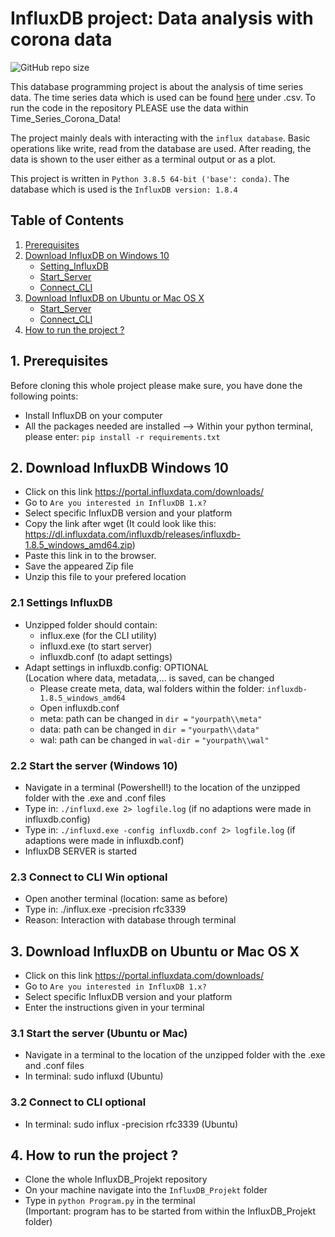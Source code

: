 # InfluxDB project: Data analysis with corona data

![GitHub repo size](https://img.shields.io/github/repo-size/TAsUjxnMIL/InfluxDB_Projekt)

This database programming project is about the analysis of time series data.
The time series data which is used can be found [here](https://ourworldindata.org/coronavirus-source-data) under .csv.
To run the code in the repository PLEASE use the data within Time_Series_Corona_Data!

The project mainly deals with interacting with the `influx database`. Basic operations like write, read from the database are 
used. After reading, the data is shown to the user either as a terminal output or as a plot. 

This project is written in `Python 3.8.5 64-bit ('base': conda)`. The database which is used is the `InfluxDB version: 1.8.4`

## Table of Contents
1. [Prerequisites](#1.-Prerequisites)
2. [Download InfluxDB on Windows 10](#2.-Download-InfluxDB-Windows-10)
    * [Setting_InfluxDB](#2.1-Settings-InfluxDB)
    * [Start_Server](#2.2-Start-the-server-(Windows-10))
    * [Connect_CLI](#2.3-Connect-to-CLI-Win-optional)
3. [Download InfluxDB on Ubuntu or Mac OS X](#3.-Download-InfluxDB-on-Ubuntu-or-Mac-OS-X)
    * [Start_Server](#3.1-Start-the-server-(Ubuntu-or-Mac))
    * [Connect_CLI](#3.2-Connect-to-CLI-optional)
4. [How to run the project ?](#4.-How-to-run-the-project-?)


## 1. Prerequisites 

Before cloning this whole project please make sure, you have done the following points:
* Install InfluxDB on your computer
* All the packages needed are installed
  --> Within your python terminal, please enter: `pip install -r requirements.txt`

## 2. Download InfluxDB Windows 10
* Click on this link <https://portal.influxdata.com/downloads/>
* Go to `Are you interested in InfluxDB 1.x?` 
* Select specific InfluxDB version and your platform 
* Copy the link after wget
  (It could look like this: https://dl.influxdata.com/influxdb/releases/influxdb-1.8.5_windows_amd64.zip)
* Paste this link in to the browser. 
* Save the appeared Zip file 
* Unzip this file to your prefered location

### 2.1 Settings InfluxDB
* Unzipped folder should contain:  
    * influx.exe (for the CLI utility)
    * influxd.exe (to start server)
    * influxdb.conf (to adapt settings)
* Adapt settings in influxdb.config: OPTIONAL \
(Location where data, metadata,... is saved, can be changed 
    * Please create meta, data, wal folders within the folder: `influxdb-1.8.5_windows_amd64`
    * Open influxdb.conf
    * meta: path can be changed in `dir =` `"yourpath\\meta"`
    * data: path can be changed in `dir =` `"yourpath\\data"` 
    * wal: path can be changed in `wal-dir =` `"yourpath\\wal"` 

### 2.2 Start the server (Windows 10)
* Navigate in a terminal (Powershell!) to the location of the unzipped folder with the .exe and .conf files
* Type in: `./influxd.exe 2> logfile.log` (if no adaptions were made in influxdb.config)
* Type in: `./influxd.exe -config influxdb.conf 2> logfile.log` (if adaptions were made in influxdb.conf)
* InfluxDB SERVER is started

### 2.3 Connect to CLI Win optional
* Open another terminal (location: same as before)
* Type in: ./influx.exe -precision rfc3339 
* Reason: Interaction with database through terminal
    
    
## 3. Download InfluxDB on Ubuntu or Mac OS X
* Click on this link <https://portal.influxdata.com/downloads/>
* Go to `Are you interested in InfluxDB 1.x?` 
* Select specific InfluxDB version and your platform 
* Enter the instructions given in your terminal

### 3.1 Start the server (Ubuntu or Mac)
* Navigate in a terminal to the location of the unzipped folder with the .exe and .conf files
* In terminal: sudo influxd (Ubuntu)

### 3.2 Connect to CLI optional
* In terminal: sudo influx -precision rfc3339 (Ubuntu)


## 4. How to run the project ?
* Clone the whole InfluxDB_Projekt repository 
* On your machine navigate into the `InfluxDB_Projekt` folder
* Type in `python Program.py` in the terminal \
(Important: program has to be started from within the InfluxDB_Projekt folder)
